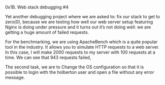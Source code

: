 0x1B. Web stack debugging #4

Yet another debugging project where we are asked to:
fix our stack to get to zero(0), because  we are testing how well our web server setup featuring Nginx is doing under pressure and it turns out it’s not doing well: we are getting a huge amount of failed requests.

For the benchmarking, we are using ApacheBench which is a quite popular tool in the industry. It allows you to simulate HTTP requests to a web server. In this case, I will make 2000 requests to my server with 100 requests at a time. We can see that 943 requests failed,

The second task, we are to 
Change the OS configuration so that it is possible to login with the holberton user and open a file without any error message.
